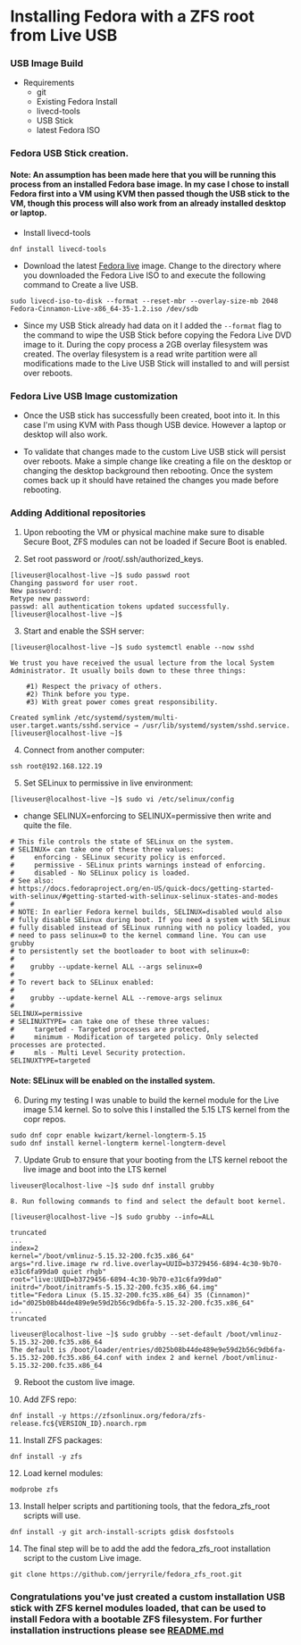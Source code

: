 # Installing Fedora with a ZFS root from Live USB

### USB Image Build
- Requirements 
	- git
	- Existing Fedora Install
	- livecd-tools
	- USB Stick
	- latest Fedora ISO

### Fedora USB Stick creation. 
#### Note: An assumption has been made here that you will be running this process from an installed Fedora base image. In my case I chose to install Fedora first into a VM using KVM then passed though the USB stick to the VM, though this process will also work from an already installed desktop or laptop. 
- Install livecd-tools
~~~
dnf install livecd-tools
~~~

- Download the latest [Fedora live](https://getfedora.org/en/workstation/download/) image. Change to the directory where you downloaded the Fedora Live ISO to and execute the following command to Create a live USB. 
~~~
sudo livecd-iso-to-disk --format --reset-mbr --overlay-size-mb 2048 Fedora-Cinnamon-Live-x86_64-35-1.2.iso /dev/sdb
~~~

- Since my USB Stick already had data on it I added the ``` --format ``` flag to the command to wipe the USB Stick before copying the Fedora Live DVD image to it. During the copy  process a 2GB overlay filesystem was created. The overlay filesystem is a read write partition were all modifications made to the Live USB Stick will installed to and will persist over reboots.

### Fedora Live USB Image customization
- Once the USB stick has successfully been created, boot into it. In this case I'm using KVM with Pass though USB device. However a laptop or desktop will also work.  

- To validate that changes made to the custom Live USB stick will persist over reboots. Make a simple change like creating a file on the desktop or changing the desktop background then rebooting. Once the system comes back up it should have retained the changes you made before rebooting.

### Adding Additional repositories 
1. Upon rebooting the VM or physical machine make sure to disable Secure Boot, ZFS modules can not be loaded if Secure Boot is enabled.

2. Set root password or /root/.ssh/authorized_keys.
~~~
[liveuser@localhost-live ~]$ sudo passwd root
Changing password for user root.
New password: 
Retype new password: 
passwd: all authentication tokens updated successfully.
[liveuser@localhost-live ~]$ 
~~~

3. Start and enable the SSH server:
~~~
[liveuser@localhost-live ~]$ sudo systemctl enable --now sshd

We trust you have received the usual lecture from the local System
Administrator. It usually boils down to these three things:

    #1) Respect the privacy of others.
    #2) Think before you type.
    #3) With great power comes great responsibility.

Created symlink /etc/systemd/system/multi-user.target.wants/sshd.service → /usr/lib/systemd/system/sshd.service.
[liveuser@localhost-live ~]$
~~~

4. Connect from another computer:
~~~
ssh root@192.168.122.19
~~~~

5. Set SELinux to permissive in live environment:
~~~
[liveuser@localhost-live ~]$ sudo vi /etc/selinux/config
~~~
	
- change SELINUX=enforcing to SELINUX=permissive then write and quite the file.
~~~
# This file controls the state of SELinux on the system.
# SELINUX= can take one of these three values:
#     enforcing - SELinux security policy is enforced.
#     permissive - SELinux prints warnings instead of enforcing.
#     disabled - No SELinux policy is loaded.
# See also:
# https://docs.fedoraproject.org/en-US/quick-docs/getting-started-with-selinux/#getting-started-with-selinux-selinux-states-and-modes
#
# NOTE: In earlier Fedora kernel builds, SELINUX=disabled would also
# fully disable SELinux during boot. If you need a system with SELinux
# fully disabled instead of SELinux running with no policy loaded, you
# need to pass selinux=0 to the kernel command line. You can use grubby
# to persistently set the bootloader to boot with selinux=0:
#
#    grubby --update-kernel ALL --args selinux=0
#
# To revert back to SELinux enabled:
#
#    grubby --update-kernel ALL --remove-args selinux
#
SELINUX=permissive
# SELINUXTYPE= can take one of these three values:
#     targeted - Targeted processes are protected,
#     minimum - Modification of targeted policy. Only selected processes are protected.
#     mls - Multi Level Security protection.
SELINUXTYPE=targeted
~~~

#### Note: SELinux will be enabled on the installed system.

6. During my testing I was unable to build the kernel module for the Live image 5.14 kernel. So to solve this I installed the 5.15 LTS kernel from the copr repos.

~~~
sudo dnf copr enable kwizart/kernel-longterm-5.15
sudo dnf install kernel-longterm kernel-longterm-devel
~~~

7. Update Grub to ensure that your booting from the LTS kernel reboot the live image and boot into the LTS kernel
~~~
liveuser@localhost-live ~]$ sudo dnf install grubby
~~~


	8. Run following commands to find and select the default boot kernel.
~~~
[liveuser@localhost-live ~]$ sudo grubby --info=ALL

truncated
... 
index=2
kernel="/boot/vmlinuz-5.15.32-200.fc35.x86_64"
args="rd.live.image rw rd.live.overlay=UUID=b3729456-6894-4c30-9b70-e31c6fa99da0 quiet rhgb"
root="live:UUID=b3729456-6894-4c30-9b70-e31c6fa99da0"
initrd="/boot/initramfs-5.15.32-200.fc35.x86_64.img"
title="Fedora Linux (5.15.32-200.fc35.x86_64) 35 (Cinnamon)"
id="d025b08b44de489e9e59d2b56c9db6fa-5.15.32-200.fc35.x86_64"
... 
truncated
~~~


~~~
liveuser@localhost-live ~]$ sudo grubby --set-default /boot/vmlinuz-5.15.32-200.fc35.x86_64
The default is /boot/loader/entries/d025b08b44de489e9e59d2b56c9db6fa-5.15.32-200.fc35.x86_64.conf with index 2 and kernel /boot/vmlinuz-5.15.32-200.fc35.x86_64
~~~

9. Reboot the custom live image.

10. Add ZFS repo:
~~~
dnf install -y https://zfsonlinux.org/fedora/zfs-release.fc${VERSION_ID}.noarch.rpm
~~~

11. Install ZFS packages:
~~~
dnf install -y zfs
~~~

12. Load kernel modules:
~~~
modprobe zfs
~~~

13. Install helper scripts and partitioning tools, that the fedora_zfs_root scripts will use.
~~~
dnf install -y git arch-install-scripts gdisk dosfstools
~~~

14. The final step will be to add the add the fedora_zfs_root installation script to the custom Live image.
~~~
git clone https://github.com/jerryrile/fedora_zfs_root.git
~~~
   
### Congratulations you've just created a custom installation USB stick with ZFS kernel modules loaded, that can be used to install Fedora with a bootable ZFS filesystem. For further installation instructions please see [README.md](https://github.com/jerryrile/fedora_zfs_root/blob/main/README.md)  
